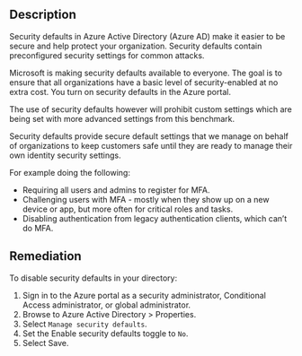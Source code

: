 ## Description

Security defaults in Azure Active Directory (Azure AD) make it easier to be secure and help protect your organization. Security defaults contain preconfigured security settings for common attacks.

Microsoft is making security defaults available to everyone. The goal is to ensure that all organizations have a basic level of security-enabled at no extra cost. You turn on security defaults in the Azure portal.

The use of security defaults however will prohibit custom settings which are being set with more advanced settings from this benchmark.

Security defaults provide secure default settings that we manage on behalf of organizations to keep customers safe until they are ready to manage their own identity security settings.

For example doing the following:

- Requiring all users and admins to register for MFA.
- Challenging users with MFA - mostly when they show up on a new device or app, but more often for critical roles and tasks.
- Disabling authentication from legacy authentication clients, which can’t do MFA.

## Remediation

To disable security defaults in your directory:

1. Sign in to the Azure portal as a security administrator, Conditional Access administrator, or global administrator.
2. Browse to Azure Active Directory > Properties.
3. Select `Manage security defaults`.
4. Set the Enable security defaults toggle to `No`.
5. Select Save.